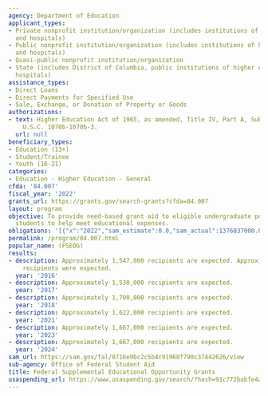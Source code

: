 ```yaml
---
agency: Department of Education
applicant_types:
- Private nonprofit institution/organization (includes institutions of higher education
  and hospitals)
- Public nonprofit institution/organization (includes institutions of higher education
  and hospitals)
- Quasi-public nonprofit institution/organization
- State (includes District of Columbia, public institutions of higher education and
  hospitals)
assistance_types:
- Direct Loans
- Direct Payments for Specified Use
- Sale, Exchange, or Donation of Property or Goods
authorizations:
- text: Higher Education Act of 1965, as amended, Title IV, Part A, Subpart 3, 20
    U.S.C. 1070b-1070b-3.
  url: null
beneficiary_types:
- Education (13+)
- Student/Trainee
- Youth (16-21)
categories:
- Education - Higher Education - General
cfda: '84.007'
fiscal_year: '2022'
grants_url: https://grants.gov/search-grants?cfda=84.007
layout: program
objective: To provide need-based grant aid to eligible undergraduate postsecondary
  students to help meet educational expenses.
obligations: '[{"x":"2022","sam_estimate":0.0,"sam_actual":1376037000.0,"usa_spending_actual":889623128.14},{"x":"2023","sam_estimate":1293785000.0,"sam_actual":0.0,"usa_spending_actual":900711517.77},{"x":"2024","sam_estimate":1293785000.0,"sam_actual":0.0,"usa_spending_actual":887706088.53}]'
permalink: /program/84.007.html
popular_name: (FSEOG)
results:
- description: Approximately 1,547,000 recipients are expected. Approximately 1,530,000
    recipients were expected.
  year: '2016'
- description: Approximately 1,530,000 recipients are expected.
  year: '2017'
- description: Approximately 1,700,000 recipients are expected.
  year: '2018'
- description: Approximately 1,622,000 recipients are expected.
  year: '2021'
- description: Approximately 1,667,000 recipients are expected.
  year: '2023'
- description: Approximately 1,667,000 recipients are expected.
  year: '2024'
sam_url: https://sam.gov/fal/8716e9bc2c5b4c91968f790c37442626/view
sub-agency: Office of Federal Student Aid
title: Federal Supplemental Educational Opportunity Grants
usaspending_url: https://www.usaspending.gov/search/?hash=91c772babfe4ada1cb6ef2951f7fdda8
---
```

